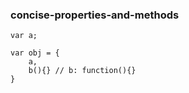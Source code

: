 ### concise-properties-and-methods
	var a;
	
	var obj = {
		a,
		b(){} // b: function(){}
	}
<!--stackedit_data:
eyJoaXN0b3J5IjpbNjEzNDg0Mjk5XX0=
-->